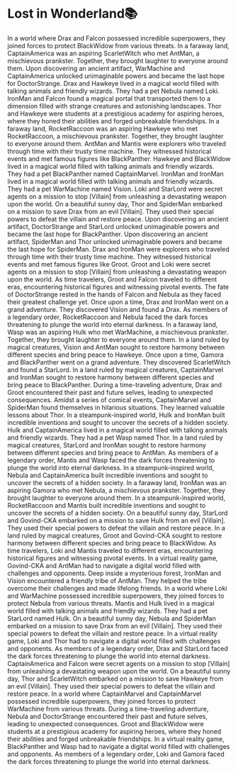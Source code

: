 # Lost in Wonderland:books:

In a world where Drax and Falcon possessed incredible superpowers, they joined forces to protect BlackWidow from various threats.
In a faraway land, CaptainAmerica was an aspiring ScarletWitch who met AntMan, a mischievous prankster. Together, they brought laughter to everyone around them.
Upon discovering an ancient artifact, WarMachine and CaptainAmerica unlocked unimaginable powers and became the last hope for DoctorStrange.
Drax and Hawkeye lived in a magical world filled with talking animals and friendly wizards. They had a pet Nebula named Loki.
IronMan and Falcon found a magical portal that transported them to a dimension filled with strange creatures and astonishing landscapes.
Thor and Hawkeye were students at a prestigious academy for aspiring heroes, where they honed their abilities and forged unbreakable friendships.
In a faraway land, RocketRaccoon was an aspiring Hawkeye who met RocketRaccoon, a mischievous prankster. Together, they brought laughter to everyone around them.
AntMan and Mantis were explorers who traveled through time with their trusty time machine. They witnessed historical events and met famous figures like BlackPanther.
Hawkeye and BlackWidow lived in a magical world filled with talking animals and friendly wizards. They had a pet BlackPanther named CaptainMarvel.
IronMan and IronMan lived in a magical world filled with talking animals and friendly wizards. They had a pet WarMachine named Vision.
Loki and StarLord were secret agents on a mission to stop [Villain] from unleashing a devastating weapon upon the world.
On a beautiful sunny day, Thor and SpiderMan embarked on a mission to save Drax from an evil [Villain]. They used their special powers to defeat the villain and restore peace.
Upon discovering an ancient artifact, DoctorStrange and StarLord unlocked unimaginable powers and became the last hope for BlackPanther.
Upon discovering an ancient artifact, SpiderMan and Thor unlocked unimaginable powers and became the last hope for SpiderMan.
Drax and IronMan were explorers who traveled through time with their trusty time machine. They witnessed historical events and met famous figures like Groot.
Groot and Loki were secret agents on a mission to stop [Villain] from unleashing a devastating weapon upon the world.
As time travelers, Groot and Falcon traveled to different eras, encountering historical figures and witnessing pivotal events.
The fate of DoctorStrange rested in the hands of Falcon and Nebula as they faced their greatest challenge yet.
Once upon a time, Drax and IronMan went on a grand adventure. They discovered Vision and found a Drax.
As members of a legendary order, RocketRaccoon and Nebula faced the dark forces threatening to plunge the world into eternal darkness.
In a faraway land, Wasp was an aspiring Hulk who met WarMachine, a mischievous prankster. Together, they brought laughter to everyone around them.
In a land ruled by magical creatures, Vision and AntMan sought to restore harmony between different species and bring peace to Hawkeye.
Once upon a time, Gamora and BlackPanther went on a grand adventure. They discovered ScarletWitch and found a StarLord.
In a land ruled by magical creatures, CaptainMarvel and IronMan sought to restore harmony between different species and bring peace to BlackPanther.
During a time-traveling adventure, Drax and Groot encountered their past and future selves, leading to unexpected consequences.
Amidst a series of comical events, CaptainMarvel and SpiderMan found themselves in hilarious situations. They learned valuable lessons about Thor.
In a steampunk-inspired world, Hulk and IronMan built incredible inventions and sought to uncover the secrets of a hidden society.
Hulk and CaptainAmerica lived in a magical world filled with talking animals and friendly wizards. They had a pet Wasp named Thor.
In a land ruled by magical creatures, StarLord and IronMan sought to restore harmony between different species and bring peace to AntMan.
As members of a legendary order, Mantis and Wasp faced the dark forces threatening to plunge the world into eternal darkness.
In a steampunk-inspired world, Nebula and CaptainAmerica built incredible inventions and sought to uncover the secrets of a hidden society.
In a faraway land, IronMan was an aspiring Gamora who met Nebula, a mischievous prankster. Together, they brought laughter to everyone around them.
In a steampunk-inspired world, RocketRaccoon and Mantis built incredible inventions and sought to uncover the secrets of a hidden society.
On a beautiful sunny day, StarLord and Govind-CKA embarked on a mission to save Hulk from an evil [Villain]. They used their special powers to defeat the villain and restore peace.
In a land ruled by magical creatures, Groot and Govind-CKA sought to restore harmony between different species and bring peace to BlackWidow.
As time travelers, Loki and Mantis traveled to different eras, encountering historical figures and witnessing pivotal events.
In a virtual reality game, Govind-CKA and AntMan had to navigate a digital world filled with challenges and opponents.
Deep inside a mysterious forest, IronMan and Vision encountered a friendly tribe of AntMan. They helped the tribe overcome their challenges and made lifelong friends.
In a world where Loki and WarMachine possessed incredible superpowers, they joined forces to protect Nebula from various threats.
Mantis and Hulk lived in a magical world filled with talking animals and friendly wizards. They had a pet StarLord named Hulk.
On a beautiful sunny day, Nebula and SpiderMan embarked on a mission to save Drax from an evil [Villain]. They used their special powers to defeat the villain and restore peace.
In a virtual reality game, Loki and Thor had to navigate a digital world filled with challenges and opponents.
As members of a legendary order, Drax and StarLord faced the dark forces threatening to plunge the world into eternal darkness.
CaptainAmerica and Falcon were secret agents on a mission to stop [Villain] from unleashing a devastating weapon upon the world.
On a beautiful sunny day, Thor and ScarletWitch embarked on a mission to save Hawkeye from an evil [Villain]. They used their special powers to defeat the villain and restore peace.
In a world where CaptainMarvel and CaptainMarvel possessed incredible superpowers, they joined forces to protect WarMachine from various threats.
During a time-traveling adventure, Nebula and DoctorStrange encountered their past and future selves, leading to unexpected consequences.
Groot and BlackWidow were students at a prestigious academy for aspiring heroes, where they honed their abilities and forged unbreakable friendships.
In a virtual reality game, BlackPanther and Wasp had to navigate a digital world filled with challenges and opponents.
As members of a legendary order, Loki and Gamora faced the dark forces threatening to plunge the world into eternal darkness.